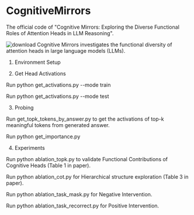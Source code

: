 # CognitiveMirrors
The official code of "Cognitive Mirrors: Exploring the Diverse Functional Roles of Attention Heads in LLM Reasoning".

![download](https://github.com/user-attachments/assets/3d45c7a8-c60f-4e17-9f23-882e008650ab)
Cognitive Mirrors investigates the functional diversity of attention heads in large language models (LLMs).

1. Environment Setup

2. Get Head Activations

Run python get_activations.py --mode train 

Run python get_activations.py --mode test

3. Probing

Run get_topk_tokens_by_answer.py to get the activations of top-k meaningful tokens from generated answer.

Run python get_importance.py

4. Experiments

Run python ablation_topk.py to validate Functional Contributions of Cognitive Heads (Table 1 in paper).

Run python ablation_cot.py for Hierarchical structure exploration (Table 3 in paper).

Run python ablation_task_mask.py for Negative Intervention.

Run python ablation_task_recorrect.py for Positive Intervention.

